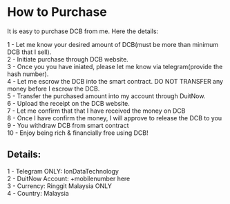 # How to Purchase

It is easy to purchase DCB from me. Here the details:

1 - Let me know your desired amount of DCB(must be more than minimum DCB that I sell). <br />
2 - Initiate purchase through DCB website. <br />
3 - Once you you have iniated, please let me know via telegram(provide the hash number). <br />
4 - Let me escrow the DCB into the smart contract. DO NOT TRANSFER any money before I escrow the DCB. <br />
5 - Transfer the purchased amount into my account through DuitNow. <br />
6 - Upload the receipt on the DCB website. <br />
7 - Let me confirm that that I have received the money on DCB <br />
8 - Once I have confirm the money, I will approve to release the DCB to you <br />
9 - You withdraw DCB from smart contract <br />
10 -  Enjoy being rich & financially free using DCB! <br />

## Details:

1 - Telegram ONLY: IonDataTechnology <br />
2 - DuitNow Account: +mobilenumber here <br />
3 -  Currency: Ringgit Malaysia ONLY <br />
4 - Country: Malaysia <br />